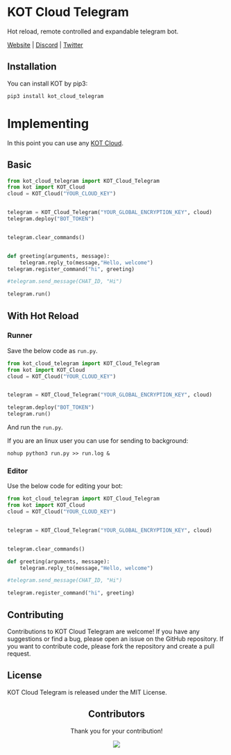 # KOT Cloud Telegram

Hot reload, remote controlled and expandable telegram bot.

[Website](https://kotdatabase.dev/kot_cloud_telegram) | [Discord](https://discord.gg/QtnKf532Er) | [Twitter](https://twitter.com/)




## Installation
You can install KOT by pip3:

```console
pip3 install kot_cloud_telegram
```



# Implementing
In this point you can use any [KOT Cloud](https://docs.kotdatabase.dev/kot_cloud.html).


## Basic

```python
from kot_cloud_telegram import KOT_Cloud_Telegram
from kot import KOT_Cloud
cloud = KOT_Cloud("YOUR_CLOUD_KEY")


telegram = KOT_Cloud_Telegram("YOUR_GLOBAL_ENCRYPTION_KEY", cloud)
telegram.deploy("BOT_TOKEN") 


telegram.clear_commands()


def greeting(arguments, message):
    telegram.reply_to(message,"Hello, welcome")
telegram.register_command("hi", greeting)

#telegram.send_message(CHAT_ID, "Hi")

telegram.run()
```

## With Hot Reload

### Runner

Save the below code as `run.py`.
```python
from kot_cloud_telegram import KOT_Cloud_Telegram
from kot import KOT_Cloud
cloud = KOT_Cloud("YOUR_CLOUD_KEY")


telegram = KOT_Cloud_Telegram("YOUR_GLOBAL_ENCRYPTION_KEY", cloud)

telegram.deploy("BOT_TOKEN") 
telegram.run()
```

And run the `run.py`.

If you are an linux user you can use for sending to background:
```console
nohup python3 run.py >> run.log &
```

### Editor

Use the below code for editing your bot:

```python
from kot_cloud_telegram import KOT_Cloud_Telegram
from kot import KOT_Cloud
cloud = KOT_Cloud("YOUR_CLOUD_KEY")


telegram = KOT_Cloud_Telegram("YOUR_GLOBAL_ENCRYPTION_KEY", cloud)


telegram.clear_commands()

def greeting(arguments, message):
    telegram.reply_to(message,"Hello, welcome")

#telegram.send_message(CHAT_ID, "Hi")

telegram.register_command("hi", greeting)


```


## Contributing
Contributions to KOT Cloud Telegram are welcome! If you have any suggestions or find a bug, please open an issue on the GitHub repository. If you want to contribute code, please fork the repository and create a pull request.

## License
KOT Cloud Telegram is released under the MIT License.

<h2 align="center">
    Contributors
</h2>
<p align="center">
    Thank you for your contribution!
</p>
<p align="center">
    <a href="https://github.com/KOT-database/KOT-Cloud-Telegram/graphs/contributors">
      <img src="https://contrib.rocks/image?repo=KOT-database/KOT-Cloud-Telegram" />
    </a>
</p>
